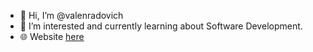 - 👋 Hi, I’m @valenradovich
- 👀 I’m interested and currently learning about Software Development.
- 🌐 Website [here](https://valenradovich.github.io/)

<!---
valenradovich/valenradovich is a ✨ special ✨ repository because its `README.md` (this file) appears on your GitHub profile.
You can click the Preview link to take a look at your changes.
--->
